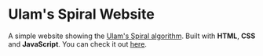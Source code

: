 # Ulam's Spiral Website
A simple website showing the [Ulam's Spiral algorithm](https://en.wikipedia.org/wiki/Ulam_spiral). Built with **HTML**, **CSS** and **JavaScript**. You can check it out [here](https://965311532.github.io/ulams-spiral/).
